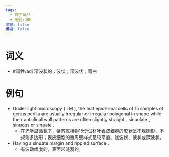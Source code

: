 ```yaml
---
tags:
  - 首字母/S
  - 级别/GRE
掌握: false
模糊: false
---
```

# 词义
- #词性/adj  深波状的；波状；深波状；弯曲
# 例句
- Under light microscopy ( LM ), the leaf epidermal cells of 15 samples of genus perilla are usually irregular or irregular polygonal in shape while their anticlinal wall patterns are often slightly straight , sinuolate , sinuous or sinuate .
	- 在光学显微镜下，紫苏属植物15份试材叶表皮细胞的形状呈不规则形、不规则多边形；表皮细胞的垂周壁样式呈较平直、浅波状、波状或深波状。
- Having a sinuate margin and rippled surface .
	- 有波动幅度的，表面起涟漪的。
